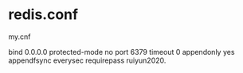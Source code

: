 # redis.conf

my.cnf

bind 0.0.0.0
protected-mode no
port 6379
timeout 0
appendonly yes
appendfsync everysec
requirepass ruiyun2020.





